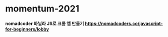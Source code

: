 # momentum-2021

#### nomadcoder 바닐라 JS로 크롬 앱 만들기 https://nomadcoders.co/javascript-for-beginners/lobby
